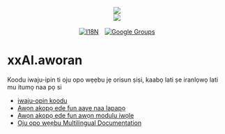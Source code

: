<p align="center"><a href="https://xxai.art"><img src="https://cdn.jsdelivr.net/gh/xxai-art/doc/logo.svg"/></a><br/><a href="https://xxai.art"><img src="https://cdn.jsdelivr.net/gh/xxai-art/doc/xxai.svg"/></a></p><p align="center"><a href="https://github.com/xxai-art/doc#readme"><img alt="I18N" src="https://cdn.jsdelivr.net/gh/wactax/img/t.svg"/></a>　<a href="https://groups.google.com/u/0/g/xxai-art"><img alt="Google Groups" src="https://cdn.jsdelivr.net/gh/wactax/img/g-groups.svg"/></a></p>

# xxAI.aworan

Koodu iwaju-ipin ti oju opo wẹẹbu jẹ orisun ṣiṣi, kaabọ lati ṣe iranlọwọ lati mu itumọ naa pọ si

* [iwaju-opin koodu](https://github.com/xxai-art/web)
* [Awọn akopọ ede fun aaye naa lapapọ](https://github.com/xxai-art/web/tree/main/i18n)
* [Awọn akopọ ede fun awọn modulu iwọle](https://github.com/wacpkg/user/tree/main/ui.i18n)
* [Oju opo wẹẹbu Multilingual Documentation](https://github.com/xxai-doc)
